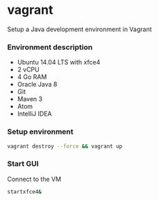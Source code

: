 # vagrant
Setup a Java development environment in Vagrant

### Environment description
 * Ubuntu 14.04 LTS with xfce4
 * 2 vCPU
 * 4 Go RAM
 * Oracle Java 8
 * Git
 * Maven 3
 * Atom
 * IntelliJ IDEA

### Setup environment
```bash
vagrant destroy --force && vagrant up
```

### Start GUI

Connect to the VM

```bash
startxfce4&
```
